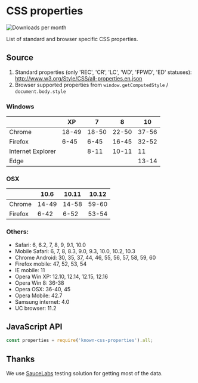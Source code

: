 # CSS properties

![Downloads per month](https://img.shields.io/npm/dm/known-css-properties.svg)

List of standard and browser specific CSS properties.

## Source

1. Standard properties (only 'REC', 'CR', 'LC', 'WD', 'FPWD', 'ED' statuses): http://www.w3.org/Style/CSS/all-properties.en.json
2. Browser supported properties from `window.getComputedStyle` / `document.body.style`

### Windows
|                   | XP     | 7      | 8      | 10     |
| ----------------- | ------ | ------ | ------ | ------ |
| Chrome            | 18-49  | 18-50  | 22-50  | 37-56  |
| Firefox           | 6-45   | 6-45   | 16-45  | 32-52  |
| Internet Explorer |        | 8-11   | 10-11  | 11     |
| Edge              |        |        |        | 13-14  |

### OSX
|                   | 10.6  | 10.11  | 10.12  |
| ----------------- | ----- | ------ | ------ |
| Chrome            | 14-49 | 14-58  | 59-60  |
| Firefox           | 6-42  | 6-52   | 53-54  |

### Others:

- Safari: 6, 6.2, 7, 8, 9, 9.1, 10.0
- Mobile Safari: 6, 7, 8, 8.3, 9.0, 9.3, 10.0, 10.2, 10.3
- Chrome Android: 30, 35, 37, 44, 46, 55, 56, 57, 58, 59, 60
- Firefox mobile: 47, 52, 53, 54
- IE mobile: 11
- Opera Win XP: 12.10, 12.14, 12.15, 12.16
- Opera Win 8: 36-38
- Opera OSX: 36-40, 45
- Opera Mobile: 42.7
- Samsung internet: 4.0
- UC browser: 11.2

## JavaScript API

```js
const properties = require('known-css-properties').all;
```

## Thanks

We use [SauceLabs](https://saucelabs.com) testing solution for getting most of the data.
